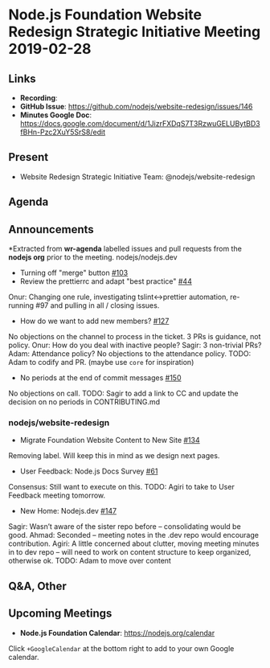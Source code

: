 # Node.js Foundation Website Redesign Strategic Initiative Meeting 2019-02-28

## Links

* **Recording**:
* **GitHub Issue**: <https://github.com/nodejs/website-redesign/issues/146>
* **Minutes Google Doc**: <https://docs.google.com/document/d/1JizrFXDqS7T3RzwuGELUBytBD3fBHn-Pzc2XuY5SrS8/edit>

## Present

* Website Redesign Strategic Initiative Team: @nodejs/website-redesign

## Agenda

## Announcements

\*Extracted from **wr-agenda** labelled issues and pull requests from the **nodejs org** prior to the meeting.
nodejs/nodejs.dev

* Turning off "merge" button [#103](https://github.com/nodejs/nodejs.dev/issues/103)
* Review the prettierrc and adapt "best practice"
  [#44](https://github.com/nodejs/nodejs.dev/issues/44)

Onur: Changing one rule, investigating tslint<->prettier automation, re-running #97 and pulling in all / closing issues.

* How do we want to add new members?
  [#127](https://github.com/nodejs/nodejs.dev/issues/127)

No objections on the channel to process in the ticket. 3 PRs is guidance, not policy.
Onur: How do you deal with inactive people?
Sagir: 3 non-trivial PRs?
Adam: Attendance policy?
No objections to the attendance policy.
TODO: Adam to codify and PR. (maybe use `core` for inspiration)

* No periods at the end of commit messages [#150](https://github.com/nodejs/nodejs.dev/issues/150)

No objections on call.
TODO: Sagir to add a link to CC and update the decision on no periods in CONTRIBUTING.md

### nodejs/website-redesign

* Migrate Foundation Website Content to New Site [#134](https://github.com/nodejs/website-redesign/issues/134)

Removing label. Will keep this in mind as we design next pages.

* User Feedback: Node.js Docs Survey
  [#61](https://github.com/nodejs/website-redesign/issues/61)

Consensus: Still want to execute on this.
TODO: Agiri to take to User Feedback meeting tomorrow.

* New Home: Nodejs.dev [#147](https://github.com/nodejs/website-redesign/issues/147)

Sagir: Wasn’t aware of the sister repo before – consolidating would be good.
Ahmad: Seconded – meeting notes in the .dev repo would encourage contribution.
Agiri: A little concerned about clutter, moving meeting minutes in to dev repo – will need to work on content structure to keep organized, otherwise ok.
TODO: Adam to move over content

## Q\&A, Other

## Upcoming Meetings

* **Node.js Foundation Calendar**: <https://nodejs.org/calendar>

Click `+GoogleCalendar` at the bottom right to add to your own Google calendar.
